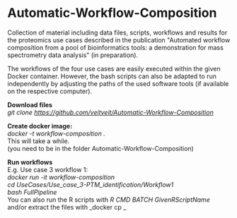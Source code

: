 # Automatic-Workflow-Composition

Collection of material including data files, scripts, workflows and results for the proteomics use cases described in the publication "Automated workflow composition from a pool of bioinformatics tools: a demonstration for mass spectrometry data analysis" (in preparation).

The workflows of the four use cases are easily executed within the given Docker container. However, the bash scripts can also be adapted to run independently by adjusting the paths of the used software tools (if available on the respective computer). 

__Download files__    
_git clone https://github.com/veitveit/Automatic-Workflow-Composition_

__Create docker image:__    
_docker -t workflow-composition ._  
This will take a while.   
(you need to be in the folder Automatic-Workflow-Composition)

__Run workflows__   
E.g. Use case 3 workflow 1:   
_docker run -it workflow-composition_   
_cd UseCases/Use_case_3-PTM_identification/Workflow1_   
_bash FullPipeline_   
You can also run the R scripts with _R CMD BATCH GivenRScriptName_ and/or extract the files with _docker cp _
